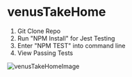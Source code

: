 # venusTakeHome

1. Git Clone Repo
2. Run "NPM Install" for Jest Testing
3. Enter "NPM TEST" into command line 
4. View Passing Tests

![venusTakeHomeImage](https://user-images.githubusercontent.com/72049126/128086837-5b86a080-9574-4b6f-b585-79af3328e79c.png)
